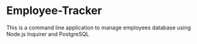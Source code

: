 # Employee-Tracker
This is a command line application to manage employees database using Node.js Inquirer and PostgreSQL

